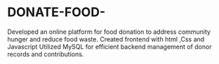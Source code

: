 # DONATE-FOOD-

Developed an online platform for food donation to address community hunger and reduce food waste.
Created frontend with html ,Css and Javascript
Utilized MySQL for efficient backend management of donor records and contributions.
